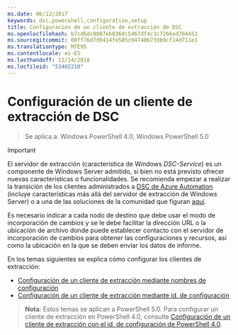 ```yaml
---
ms.date: 06/12/2017
keywords: dsc,powershell,configuration,setup
title: Configuración de un cliente de extracción de DSC
ms.openlocfilehash: b7cd6dc0087eb8368c5467df4c3c7266ed704451
ms.sourcegitcommit: 00ff76d7d9414fe585c04740b739b9cf14d711e1
ms.translationtype: MTE95
ms.contentlocale: es-ES
ms.lasthandoff: 12/14/2018
ms.locfileid: "53402210"
---
```

# <a name="setting-up-a-dsc-pull-client"></a>Configuración de un cliente de extracción de DSC

> Se aplica a: Windows PowerShell 4.0, Windows PowerShell 5.0

> [!IMPORTANT]
> El servidor de extracción (característica de Windows *DSC-Service*) es un componente de Windows Server admitido, si bien no está previsto ofrecer nuevas características o funcionalidades. Se recomienda empezar a realizar la transición de los clientes administrados a [DSC de Azure Automation](/azure/automation/automation-dsc-getting-started) (incluye características más allá del servidor de extracción de Windows Server) o a una de las soluciones de la comunidad que figuran [aquí](pullserver.md#community-solutions-for-pull-service).

Es necesario indicar a cada nodo de destino que debe usar el modo de incorporación de cambios y se le debe facilitar la dirección URL o la ubicación de archivo donde puede establecer contacto con el servidor de incorporación de cambios para obtener las configuraciones y recursos, así como la ubicación en la que se deben enviar los datos de informe.

En los temas siguientes se explica cómo configurar los clientes de extracción:

* [Configuración de un cliente de extracción mediante nombres de configuración](pullClientConfigNames.md)
* [Configuración de un cliente de extracción mediante id. de configuración](pullClientConfigID.md)

> **Nota**: Estos temas se aplican a PowerShell 5.0. Para configurar un cliente de extracción en PowerShell 4.0, consulte [Configuración de un cliente de extracción con el id. de configuración de PowerShell 4.0](pullClientConfigID4.md).